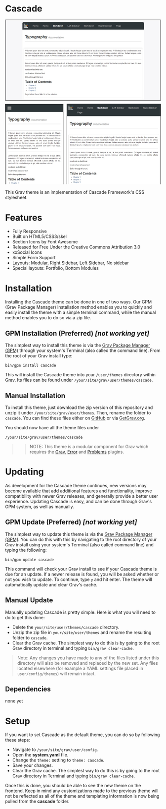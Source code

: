 # Cascade

![Cascade](/screenshot.jpg)

This Grav theme is an implementation of Cascade Framework's CSS stylesheet.

# Features

* Fully Responsive
* Built on HTML5/CSS3/skel
* Section Icons by Font Awesome
* Released for Free Under the Creative Commons Attribution 3.0
* xxSocial Icons
* Simple Form Support
* Layouts: Modular, Right Sidebar, Left Sidebar, No sidebar
* Special layouts: Portfolio, Bottom Modules

# Installation

Installing the Cascade theme can be done in one of two ways. Our GPM (Grav Package Manager) installation method enables you to quickly and easily install the theme with a simple terminal command, while the manual method enables you to do so via a zip file.

## GPM Installation (Preferred) _[not working yet]_

The simplest way to install this theme is via the [Grav Package Manager (GPM)](http://learn.getgrav.org/advanced/grav-gpm) through your system's Terminal (also called the command line).  From the root of your Grav install type:

    bin/gpm install cascade

This will install the Cascade theme into your `/user/themes` directory within Grav. Its files can be found under `/your/site/grav/user/themes/cascade`.

## Manual Installation

To install this theme, just download the zip version of this repository and unzip it under `/your/site/grav/user/themes`. Then, rename the folder to `cascade`. You can find these files either on [GitHub](https://github.com/tnware/grav-theme-cascade) or via [GetGrav.org](http://getgrav.org/downloads/themes).

You should now have all the theme files under

    /your/site/grav/user/themes/cascade

>> NOTE: This theme is a modular component for Grav which requires the [Grav](http://github.com/getgrav/grav), [Error](https://github.com/getgrav/grav-theme-error) and [Problems](https://github.com/getgrav/grav-plugin-problems) plugins.

# Updating

As development for the Cascade theme continues, new versions may become available that add additional features and functionality, improve compatibility with newer Grav releases, and generally provide a better user experience. Updating Cascade is easy, and can be done through Grav's GPM system, as well as manually.

## GPM Update (Preferred) _[not working yet]_

The simplest way to update this theme is via the [Grav Package Manager (GPM)](http://learn.getgrav.org/advanced/grav-gpm). You can do this with this by navigating to the root directory of your Grav install using your system's Terminal (also called command line) and typing the following:

    bin/gpm update cascade

This command will check your Grav install to see if your Cascade theme is due for an update. If a newer release is found, you will be asked whether or not you wish to update. To continue, type `y` and hit enter. The theme will automatically update and clear Grav's cache.

## Manual Update

Manually updating Cascade is pretty simple. Here is what you will need to do to get this done:

* Delete the `your/site/user/themes/cascade` directory.
* Unzip the zip file in `your/site/user/themes` and rename the resulting folder to `cascade`.
* Clear the Grav cache. The simplest way to do this is by going to the root Grav directory in terminal and typing `bin/grav clear-cache`.

> Note: Any changes you have made to any of the files listed under this directory will also be removed and replaced by the new set. Any files located elsewhere (for example a YAML settings file placed in `user/config/themes`) will remain intact.

## Dependencies

none yet

# Setup

If you want to set Cascade as the default theme, you can do so by following these steps:

* Navigate to `/your/site/grav/user/config`.
* Open the **system.yaml** file.
* Change the `theme:` setting to `theme: cascade`.
* Save your changes.
* Clear the Grav cache. The simplest way to do this is by going to the root Grav directory in Terminal and typing `bin/grav clear-cache`.

Once this is done, you should be able to see the new theme on the frontend. Keep in mind any customizations made to the previous theme will not be reflected as all of the theme and templating information is now being pulled from the **cascade** folder.
